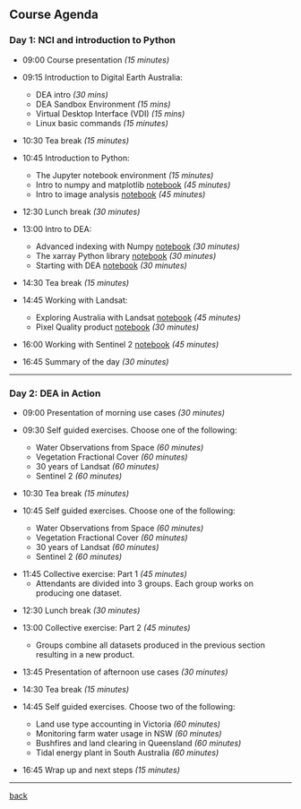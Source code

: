 ## Course Agenda

### Day 1: NCI and introduction to Python

* 09:00 Course presentation _(15 minutes)_

* 09:15 Introduction to Digital Earth Australia:
    - DEA intro _(30 mins)_
    - DEA Sandbox Environment _(15 mins)_
    - Virtual Desktop Interface (VDI) _(15 mins)_
    - Linux basic commands _(15 minutes)_

<!-- -->

* 10:30 Tea break _(15 minutes)_

* 10:45 Introduction to Python:
    - The Jupyter notebook environment _(15 minutes)_
    - Intro to numpy and matplotlib [notebook](/notebooks/1_intro_to_numpy.md) _(45 minutes)_
    - Intro to image analysis [notebook](/notebooks/2_image_analysis.md) _(45 minutes)_

<!-- -->

* 12:30 Lunch break _(30 minutes)_

* 13:00 Intro to DEA:
    - Advanced indexing with Numpy [notebook](/notebooks/3_advanced_indexing_numpy.md) _(30 minutes)_
    - The xarray Python library [notebook](/notebooks/4_intro_to_xarray.md) _(30 minutes)_
    - Starting with DEA [notebook](/notebooks/5_dea_start.md) _(30 minutes)_

<!-- -->

* 14:30 Tea break _(15 minutes)_

* 14:45 Working with Landsat:
    - Exploring Australia with Landsat [notebook](/notebooks/6_dea_nci_landsat.md) _(45 minutes)_
    - Pixel Quality product [notebook](/notebooks/7_dea_nci_landsat_pq.md) _(30 minutes)_

<!-- -->

* 16:00 Working with Sentinel 2 [notebook](/notebooks/7_dea_nci_landsat_pq.md) _(45 minutes)_

<!-- -->

* 16:45 Summary of the day _(30 minutes)_

***

### Day 2: DEA in Action

* 09:00 Presentation of morning use cases _(30 minutes)_

* 09:30 Self guided exercises. Choose one of the following:
    - Water Observations from Space _(60 minutes)_
    - Vegetation Fractional Cover _(60 minutes)_
    - 30 years of Landsat  _(60 minutes)_
    - Sentinel 2 _(60 minutes)_

<!-- -->

* 10:30 Tea break _(15 minutes)_

* 10:45 Self guided exercises. Choose one of the following:
    - Water Observations from Space _(60 minutes)_
    - Vegetation Fractional Cover _(60 minutes)_
    - 30 years of Landsat  _(60 minutes)_
    - Sentinel 2 _(60 minutes)_

<!-- -->

* 11:45 Collective exercise: Part 1 _(45 minutes)_
    - Attendants are divided into 3 groups. Each group works on producing one dataset.

<!-- -->

* 12:30 Lunch break _(30 minutes)_

* 13:00 Collective exercise: Part 2 _(45 minutes)_
    - Groups combine all datasets produced in the previous section resulting in a new product.

<!-- -->

* 13:45 Presentation of afternoon use cases _(30 minutes)_

* 14:30 Tea break _(15 minutes)_

* 14:45 Self guided exercises. Choose two of the following:
    - Land use type accounting in Victoria _(60 minutes)_
    - Monitoring farm water usage in NSW _(60 minutes)_
    - Bushfires and land clearing in Queensland _(60 minutes)_
    - Tidal energy plant in South Australia _(60 minutes)_

<!-- -->

* 16:45 Wrap up and next steps _(15 minutes)_

***

[back](./)
